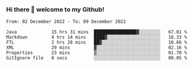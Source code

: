 ### Hi there 👋 welcome to my Github! 

<!--START_SECTION:waka-->

```text
From: 02 December 2022 - To: 09 December 2022

Java             15 hrs 31 mins  ████████████████▓░░░░░░░░   67.01 %
Markdown         4 hrs 14 mins   ████▓░░░░░░░░░░░░░░░░░░░░   18.33 %
FTL              2 hrs 28 mins   ██▓░░░░░░░░░░░░░░░░░░░░░░   10.66 %
XML              29 mins         ▓░░░░░░░░░░░░░░░░░░░░░░░░   02.16 %
Properties       23 mins         ▒░░░░░░░░░░░░░░░░░░░░░░░░   01.70 %
GitIgnore file   0 secs          ░░░░░░░░░░░░░░░░░░░░░░░░░   00.05 %
```

<!--END_SECTION:waka-->
